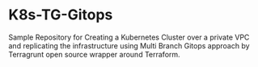 # K8s-TG-Gitops

Sample Repository for Creating a Kubernetes Cluster over a private VPC and replicating the infrastructure using Multi Branch Gitops approach by Terragrunt open source wrapper around Terraform.




